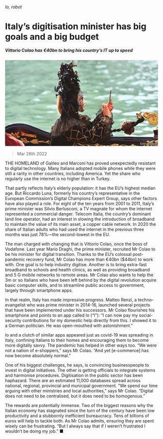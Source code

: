 ###### Io, robot

# Italy’s digitisation minister has big goals and a big budget 

##### Vittorio Colao has €40bn to bring his country’s IT up to speed 

![image](images/20220326_EUP002_0.jpg) 

> Mar 26th 2022 

THE HOMELAND of Galileo and Marconi has proved unexpectedly resistant to digital technology. Many Italians adopted mobile phones while they were still a rarity in other countries, including America. Yet the share who regularly use the internet is no higher than in Turkey.

That partly reflects Italy’s elderly population: it has the EU’s highest median age. But Riccardo Luna, formerly his country’s representative in the European Commission’s Digital Champions Expert Group, says other factors have also played a role. For eight of the ten years from 2001 to 2011, Italy’s prime minister was Silvio Berlusconi, a TV magnate for whom the internet represented a commercial danger. Telecom Italia, the country’s dominant land line operator, had an interest in slowing the introduction of broadband to maintain the value of its main asset, a copper cable network. In 2020 the share of Italian adults who had used the internet in the previous three months was just 78%—the second-lowest in the EU.


The man charged with changing that is Vittorio Colao, once the boss of Vodafone. Last year Mario Draghi, the prime minister, recruited Mr Colao to be his minister for digital transition. Thanks to the EU’s colossal post-pandemic recovery fund, Mr Colao has more than €40bn ($44bn) to work with. One goal is to help industry digitise. Another is to bring extra-fast broadband to schools and health clinics, as well as providing broadband and 5 G mobile networks to remote areas. Mr Colao also wants to help the 3m or so Italians who have been left behind by the digital revolution acquire basic computer skills, and to streamline public access to government, largely through smartphone apps.

In that realm, Italy has made impressive progress. Matteo Renzi, a techno-evangelist who was prime minister in 2014-16, launched several projects that have been implemented under his successors. Mr Colao flourishes his smartphone and points to an app called Io (“I”): “I can now pay my social-security contributions for my domestic help directly from this. I showed it to a German politician. He was open-mouthed with astonishment.”

Io and a clutch of similar apps appeared just as covid-19 was spreading in Italy, confining Italians to their homes and encouraging them to become more digitally savvy. The pandemic has helped in other ways too. “We were not a nation of e-shoppers,” says Mr Colao. “And yet [e-commerce] has now become absolutely normal.”

One of his biggest challenges, he says, is convincing businesspeople to invest in digital initiatives. The other is getting officials to integrate systems and harmonise procedures. Digitisation in the public sector has been haphazard. There are an estimated 11,000 databases spread across national, regional, provincial and municipal government. “We spend our time arguing with other ministries and local authorities,” says Mr Colao. “Digital does not need to be centralised, but it does need to be homogenous.”

The rewards are potentially immense. Two of the biggest reasons why the Italian economy has stagnated since the turn of the century have been low productivity and a stubbornly inefficient bureaucracy. Tens of billions of euros will help to tackle both. As Mr Colao admits, ensuring they are spent wisely can be frustrating. “But I always say that if I weren’t frustrated I wouldn’t be doing my job.” ■


